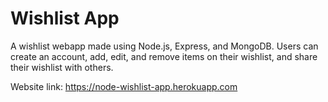 # Wishlist App

A wishlist webapp made using Node.js, Express, and MongoDB. Users can create an account, add, edit, and remove items on their wishlist, and share their wishlist with others.

Website link: https://node-wishlist-app.herokuapp.com
